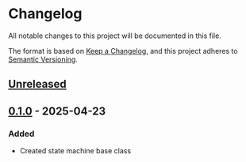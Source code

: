 # Changelog

All notable changes to this project will be documented in this file.

The format is based on [Keep a Changelog](https://keepachangelog.com/en/1.1.0/),
and this project adheres to [Semantic Versioning](https://semver.org/spec/v2.0.0.html).

## [Unreleased]

## [0.1.0] - 2025-04-23

### Added

- Created state machine base class

[Unreleased]: https://github.com/TJC-Tools/TJC.StateMachine/compare/v0.1.0...HEAD

[0.1.0]: https://github.com/TJC-Tools/TJC.StateMachine/releases/tag/v0.1.0
